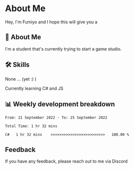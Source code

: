 
# About Me

Hey, I'm Fumiyo and I hope this will give you a 


## 🚀 About Me
I'm a student that's currently trying to start a game studio.


## 🛠 Skills
None ... (yet :) )

Currently learning C# and JS


## 📊 Weekly development breakdown
<!--START_SECTION:waka-->

```text
From: 21 September 2022 - To: 25 September 2022

Total Time: 1 hr 32 mins

C#   1 hr 32 mins    >>>>>>>>>>>>>>>>>>>>>>>>>   100.00 %
```

<!--END_SECTION:waka-->


## Feedback

If you have any feedback, please reach out to me via Discord
